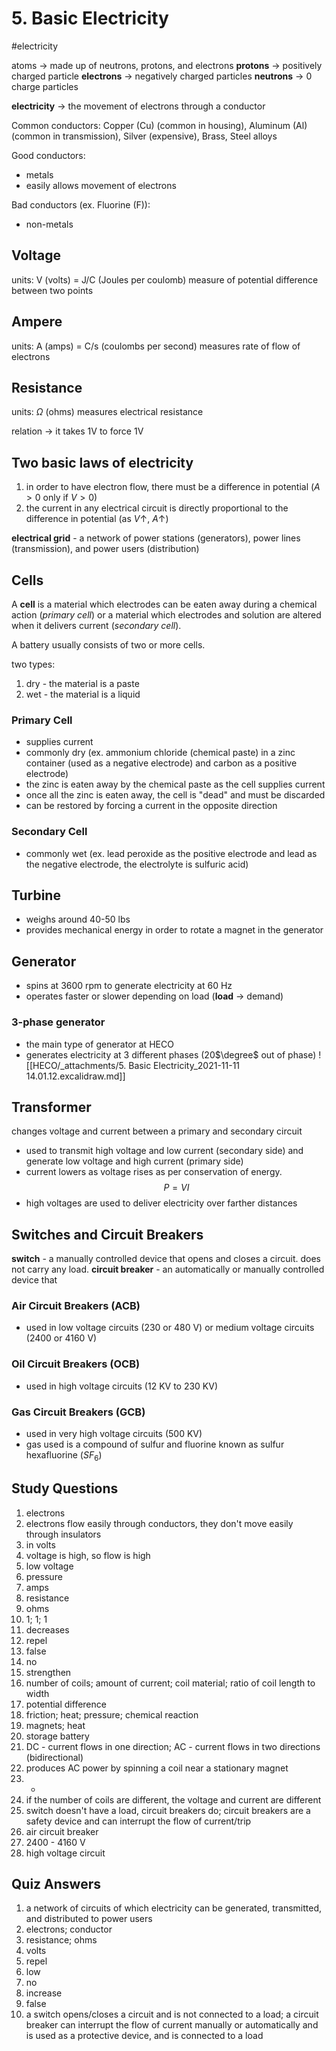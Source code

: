 # 5. Basic Electricity
#electricity

atoms -> made up of neutrons, protons, and electrons
__protons__ -> positively charged particle
__electrons__ -> negatively charged particles
__neutrons__ -> 0 charge particles

__electricity__ -> the movement of electrons through a conductor

Common conductors: Copper (Cu) (common in housing), Aluminum (Al) (common in transmission), Silver (expensive), Brass, Steel alloys

Good conductors:
- metals
- easily allows movement of electrons

Bad conductors (ex. Fluorine (F)):
- non-metals

## Voltage
units: V (volts) = J/C (Joules per coulomb)
measure of potential difference between two points

## Ampere
units: A (amps) = C/s (coulombs per second)
measures rate of flow of electrons

## Resistance
units: $\Omega$ (ohms)
measures electrical resistance

relation -> it takes 1V to force 1V

## Two basic laws of electricity
1. in order to have electron flow, there must be a difference in potential ($A>0$ only if $V>0$)
2. the current in any electrical circuit is directly proportional to the difference in potential (as $V\uparrow$, $A\uparrow$)

__electrical grid__ - a network of power stations (generators), power lines (transmission), and power users (distribution)

## Cells
A __cell__ is a material which electrodes can be eaten away during a chemical action (_primary cell_) or a material which electrodes and solution are altered when it delivers current (_secondary cell_).

A battery usually consists of two or more cells.

two types:
1. dry - the material is a paste
2. wet - the material is a liquid

### Primary Cell
- supplies current
- commonly dry (ex. ammonium chloride (chemical paste) in a zinc container (used as a negative electrode) and carbon as a positive electrode)
- the zinc is eaten away by the chemical paste as the cell supplies current
- once all the zinc is eaten away, the cell is "dead" and must be discarded
- can be restored by forcing a current in the opposite direction

### Secondary Cell
- commonly wet (ex. lead peroxide as the positive electrode and lead as the negative electrode, the electrolyte is sulfuric acid)
## Turbine
- weighs around 40-50 lbs
- provides mechanical energy in order to rotate a magnet in the generator

## Generator
- spins at 3600 rpm to generate electricity at 60 Hz
- operates faster or slower depending on load (__load__ -> demand)

### 3-phase generator
- the main type of generator at HECO
- generates electricity at 3 different phases (20$\degree$ out of phase)
![[HECO/_attachments/5. Basic Electricity_2021-11-11 14.01.12.excalidraw.md]]
## Transformer
changes voltage and current between a primary and secondary circuit
- used to transmit high voltage and low current (secondary side) and generate low voltage and high current (primary side)
- current lowers as voltage rises as per conservation of energy.
$$
P = VI
$$
- high voltages are used to deliver electricity over farther distances

## Switches and Circuit Breakers

__switch__ - a manually controlled device that opens and closes a circuit. does not carry any load.
__circuit breaker__ - an automatically or manually controlled device that 

### Air Circuit Breakers (ACB)
- used in low voltage circuits (230 or 480 V) or medium voltage circuits (2400 or 4160 V)

### Oil Circuit Breakers (OCB)
- used in high voltage circuits (12 KV to 230 KV)

### Gas Circuit Breakers (GCB)
- used in very high voltage circuits (500 KV)
- gas used is a compound of sulfur and fluorine known as sulfur hexafluorine ($SF_6$)

## Study Questions
1. electrons
2. electrons flow easily through conductors, they don't move easily through insulators
3. in volts
4. voltage is high, so flow is high
5. low voltage
6. pressure
7. amps
8. resistance
9. ohms
10. 1; 1; 1
11. decreases
12. repel
13. false
14. no
15. strengthen
16. number of coils; amount of current; coil material; ratio of coil length to width
17. potential difference
18. friction; heat; pressure; chemical reaction
19. magnets; heat
20. storage battery
21. DC - current flows in one direction; AC - current flows in two directions (bidirectional)
22. produces AC power by spinning a coil near a stationary magnet
23. -
24. if the number of coils are different, the voltage and current are different
25. switch doesn't have a load, circuit breakers do; circuit breakers are a safety device and can interrupt the flow of current/trip
26. air circuit breaker
27. 2400 - 4160 V
28. high voltage circuit

## Quiz Answers
1. a network of circuits of which electricity can be generated, transmitted, and distributed to power users
2. electrons; conductor
3. resistance; ohms
4. volts
5. repel
6. low
7. no
8. increase
9. false
10. a switch opens/closes a circuit and is not connected to a load; a circuit breaker can interrupt the flow of current manually or automatically and is used as a protective device, and is connected to a load